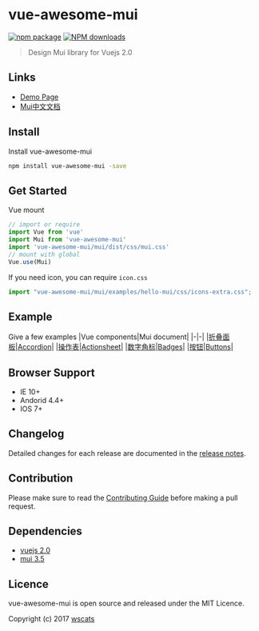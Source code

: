 # vue-awesome-mui
[![npm package](https://img.shields.io/npm/v/vue-awesome-mui.svg)](https://www.npmjs.com/package/vue-awesome-mui)
[![NPM downloads](http://img.shields.io/npm/dm/vue-awesome-mui.svg)](https://www.npmjs.com/package/vue-awesome-mui)

> Design Mui library for Vuejs 2.0

## Links
* [Demo Page](https://wscats.github.io/vue-awesome-mui/public/#/index)
* [Mui中文文档](http://dev.dcloud.net.cn/mui/ui/)

## Install

Install vue-awesome-mui
```bash
npm install vue-awesome-mui -save
```

## Get Started

Vue mount

```javascript
// import or require
import Vue from 'vue'
import Mui from 'vue-awesome-mui'
import 'vue-awesome-mui/mui/dist/css/mui.css'
// mount with global
Vue.use(Mui)
```

If you need icon, you can require `icon.css`
```javascript
import "vue-awesome-mui/mui/examples/hello-mui/css/icons-extra.css";
```

## Example

Give a few examples
|Vue components|Mui document|
|-|-|
|[折叠面板](https://github.com/Wscats/vue-awesome-mui/blob/master/app/components/examples/accordion.vue)|[Accordion](http://dev.dcloud.net.cn/mui/ui/#accordion)|
|[操作表](https://github.com/Wscats/vue-awesome-mui/blob/master/app/components/examples/actionsheet.vue)|[Actionsheet](http://dev.dcloud.net.cn/mui/ui/#actionsheet)|
|[数字角标](https://github.com/Wscats/vue-awesome-mui/blob/master/app/components/examples/badges.vue)|[Badges](http://dev.dcloud.net.cn/mui/ui/#badges)|
|[按钮](https://github.com/Wscats/vue-awesome-mui/blob/master/app/components/examples/buttons-with-badges.vue)|[Buttons](http://dev.dcloud.net.cn/mui/ui/#buttons)|

## Browser Support

* IE 10+
* Andorid 4.4+
* IOS 7+

## Changelog

Detailed changes for each release are documented in the [release notes](https://github.com/Wscats/vue-awesome-mui).

## Contribution

Please make sure to read the [Contributing Guide](https://github.com/Wscats/vue-awesome-mui) before making a pull request.

## Dependencies

* [vuejs 2.0](https://vuejs.org/)
* [mui 3.5](https://github.com/dcloudio/mui)

## Licence

vue-awesome-mui is open source and released under the MIT Licence.

Copyright (c) 2017 [wscats](https://github.com/Wscats)
